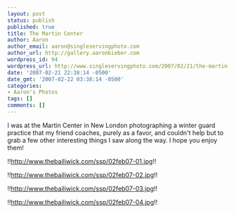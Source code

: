 ```yaml
---
layout: post
status: publish
published: true
title: The Martin Center
author: Aaron
author_email: aaron@singleservingphoto.com
author_url: http://gallery.aaronbieber.com
wordpress_id: 94
wordpress_url: http://www.singleservingphoto.com/2007/02/21/the-martin-center/
date: '2007-02-21 22:38:14 -0500'
date_gmt: '2007-02-22 03:38:14 -0500'
categories:
- Aaron's Photos
tags: []
comments: []
---
```

I was at the Martin Center in New London photographing a winter guard
practice that my friend coaches, purely as a favor, and couldn't help
but to grab a few other interesting things I saw along the way. I hope
you enjoy them!

!!http://www.thebailiwick.com/ssp/02feb07-01.jpg!!

!!http://www.thebailiwick.com/ssp/02feb07-02.jpg!!

!!http://www.thebailiwick.com/ssp/02feb07-03.jpg!!

!!http://www.thebailiwick.com/ssp/02feb07-04.jpg!!
